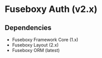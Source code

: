 Fuseboxy Auth (v2.x)
====================


## Dependencies
* Fuseboxy Framework Core (1.x)
* Fuseboxy Layout (2.x)
* Fuseboxy ORM (latest)
